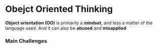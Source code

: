 # Obejct Oriented Thinking
**Object orientation (OO)** is primarily a **mindset**, and less a matter of the language used. And it can also be **abused** and **misapplied**

### Main Challenges
<!--stackedit_data:
eyJoaXN0b3J5IjpbMTEzNzQ5MjY3NiwtMjA4ODc0NjYxMl19
-->